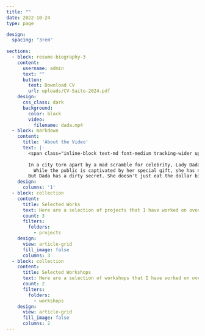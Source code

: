 ```yaml
---
title: ""
date: 2022-10-24
type: page

design:
  spacing: "3rem"
      
sections:
  - block: resume-biography-3
    content:
      username: admin
      text: ""
      button:
        text: Download CV
        url: uploads/CV-Saito-2024.pdf
    design:
      css_class: dark
      background:
        color: black
        video:
          filename: dada.mp4
  - block: markdown
    content:
      title: 'About the Video'
      text: |-
        <span class="inline-block text-md font-medium tracking-wider uppercase mt-0 text-primary-700 dark:text-primary-300">A PIECE OF DADA (2018)</span> <br>
        
        In a city torn apart by a mad scramble for celebrity, Lady Dada seemingly has it all. The enigmatic performance artist lures her audience by ingesting vast amounts of money in her spectacular shows promising fame and unbound pleasure.<br>
          While the public is captivated by her special gift, she has no bigger fan than Madame Gram - a glamorous but unhinged opera tycoon who is hell-bent on convincing Dada to be the star of her 'Popera'.<br><br>
        But Dada has a dirty secret. She doesn't just eat the dollar bills - she shits them, too. Via the underground sewer system, her faeces are funding an avant-garde revolution that will topple the Opera regime once and for all. Or so she thinks... 
    design:
      columns: '1'
  - block: collection
    content:
      title: Selected Works
      text: Here are a selection of projects that I have worked on over the years.
      count: 3
      filters:
        folders:
          - projects
    design:
      view: article-grid
      fill_image: false
      columns: 3
  - block: collection
    content:
      title: Selected Workshops
      text: Here are a selection of workshops that I have worked on over the years.
      count: 2
      filters:
        folders:
          - workshops
    design:
      view: article-grid
      fill_image: false
      columns: 2
---
```

